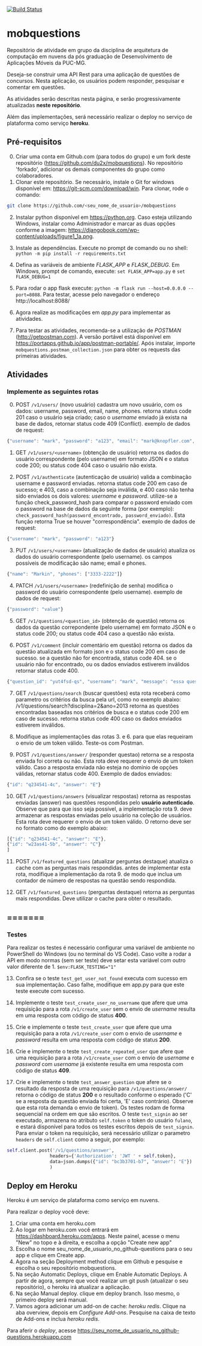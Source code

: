 [![Build Status](https://travis-ci.org/du2x/pystro.svg?branch=master)](https://travis-ci.org/du2x/pystro) 


# mobquestions

Repositório de atividade em grupo da disciplina de arquitetura de computação em nuvens da pós graduação de Desenvolvimento de Aplicações Móveis da PUC-MG.

Deseja-se construir uma API Rest para uma aplicação de questões de concursos. Nesta aplicação, 
os usuários podem responder, pesquisar e comentar em questões.

As atividades serão descritas nesta página, e serão progressivamente atualizadas **neste repositório**.

Além das implementações, será necessário realizar o deploy no serviço de plataforma como serviço **heroku**.

## Pré-requisitos

0. Criar uma conta em Github.com (para todos do grupo) e um fork deste repositório  (https://github.com/du2x/mobquestions). No repositório 'forkado', adicionar os demais componentes do grupo como colaboradores.
1. Clonar este repositório. Se necessário, instale o Git for windows disponível em: https://git-scm.com/download/win. Para clonar, rode o comando: 
```sh
git clone https://github.com/<seu_nome_de_usuario>/mobquestions
```
2. Instalar python disponível em https://python.org. Caso esteja utilizando Windows, instalar como Administrador e marcar as duas opções conforme a imagem: https://djangobook.com/wp-content/uploads/figure1_1a.png. 

3. Instale as dependências. Execute no prompt de comando ou no shell: `python -m pip install -r requirements.txt`

4. Defina as variáveis de ambiente *FLASK_APP* e *FLASK_DEBUG*. Em Windows, prompt de comando, execute:
`set FLASK_APP=app.py` e `set FLASK_DEBUG=1` 


5. Para rodar o app flask execute: `python -m flask run --host=0.0.0.0 --port=8088`. Para testar, acesse pelo navegador o endereço http://localhost:8088/

6. Agora realize as modificações em *app.py* para implementar as atividades.

7. Para testar as atividades, recomenda-se a utilização de *POSTMAN* (http://getpostman.com). A versão portável está disponível em https://portapps.github.io/app/postman-portable/. Após instalar, importe `mobquestions.postman_collection.json` para obter os requests das primeiras atividades.





## Atividades

### Implemente as seguintes rotas

0. POST `/v1/users/` (novo usuário)
cadastra um novo usuário, com os dados: username, password, email, name, phones.
retorna status code 201 caso o usuário seja criado; caso o 
*username* enviado já exista na base de dados, retornar status code 409 (Conflict).
exemplo de dados de request: 
```javascript
{"username": "mark", "password": "a123", "email": "mark@knopfler.com", "name": "Mark", "phones": ["3333-2222", "2222-3333"]}
```

1. GET `/v1/users/<username>`  (obtenção de usuário)
retorna os dados do usuário correspondente (pelo username) em formato JSON e o status code 200; ou status code 404 caso o usuário não exista.

2. POST `/v1/authenticate` (autenticação de usuário)
valida a combinação username e password enviadas.
retorna status code 200 em caso de sucesso; e 403, caso a combinação seja inválida, e 400 caso não tenha sido enviados os dois valores: *username* e *password*.
utilize-se a função check_password_hash para comparar o password enviado com o password na base de dados da seguinte forma (por exemplo): `check_password_hash(password_encontrado, password_enviado)`. Esta função retorna True se houver "correspondência".
exemplo de dados de request: 
```javascript
{"username": "mark", "password": "a123"}
```

3. PUT `/v1/users/<username>` (atualização de dados de usuário)
atualiza os dados do usuário correspondente (pelo username). os campos possíveis de modificação são name; email e phones.
```javascript
{"name": "Markin", "phones": ["3333-2222"]}
```

4. PATCH `/v1/users/<username>` (redefinição de senha)
modifica o password do usuário correspondente (pelo username). 
exemplo de dados de request: 
```javascript
{"password": "value"}
```

5. GET `/v1/questions/<question_id>` (obtenção de questão)
retorna os dados da questão correpondente (pelo username) em formato JSON e o status code 200; ou status code 404 caso a questão não exista.


6. POST `/v1/comment` (incluir comentário em questão)
retorna os dados da questão atualizada em formato json e o status code 200 em caso de sucesso.
se a questão não for encontrada, status code 404. se o usuário não for encontrado, ou os dados enviados estiverem inválidos retornar status code 400.
```javascript
{"question_id": "yut4fsd-qs", "username": "mark", "message": "essa questao e facil"}
```

7. GET `/v1/questions/search` (buscar questões)
esta rota receberá como parametro os critérios da busca pela url, como no exemplo abaixo:
/v1/questions/search?disciplina=2&ano=2013
retorna as questões encontradas baseadas nos critérios de busca e o status code 200 em caso de sucesso. retorna status code 400 caso os dados enviados estiverem inválidos.

8. Modifique as implementações das rotas 3. e 6. para que elas requeiram o envio de um token válido. Teste-os com Postman.

9. POST `/v1/questions/answer/`  (responder questao)
retorna se a resposta enviada foi correta ou não. Esta rota deve requerer o envio de um token válido.
Caso a resposta enviada não esteja no domínio de opções válidas, retornar status code 400.
Exemplo de dados enviados:
```javascript
{"id": "q234541-4c", "answer": "E"}
```


10. GET `/v1/questions/answers` (visualizar respostas)
retorna as respostas enviadas (answer) nas questões respondidas pelo **usuário autenticado**. Observe que para que isso seja possível, a implementação rota 9. deve armazenar as respostas enviadas pelo usuário na coleção de usuários.
Esta rota deve requerer o envio de um token válido. 
O retorno deve ser no formato como do exemplo abaixo:
```javascript
[{"id": "q234541-4c", "answer": "E"},
{"id": "w23as41-5b", "answer": "C"}
]
```

11. POST `/v1/featured_questions` (atualizar perguntas destaque)
atualiza o cache com as perguntas mais respondidas. antes de implementar esta rota, modifique a implementação da rota 9. de modo que inclua um contador de número de respostas na questão sendo respondida. 

12. GET `/v1/featured_questions` (perguntas destaque)
retorna as perguntas mais respondidas. Deve utilizar o cache para obter o resultado.

=======
-----
### Testes

Para realizar os testes é necessário configurar uma variável de ambiente no PowerShell do Windows (ou no terminal do VS Code). Caso volte a rodar a API em modo normas (sem ser teste) deve setar esta variável com outro valor diferente de 1.
```$env:FLASK_TESTING="1"```



13. Confira se o teste `test_get_user_not_found` executa com sucesso em sua implementação. Caso falhe, modifique em app.py para que este teste execute com sucesso.

14. Implemente o teste  `test_create_user_no_username` que afere que uma requisição para a rota `/v1/create_user` sem o envio de *username* resulta em uma resposta com código de status **400**.

15. Crie e implemente o teste  `test_create_user` que afere que uma requisição para a rota `/v1/create_user` com o envio de *username* e *password* resulta em uma resposta com código de status **200**.

16. Crie e implemente o teste  `test_create_repeated_user` que afere que uma requisição para a rota `/v1/create_user` com o envio de *username* e *password* com *username* já existente resulta em uma resposta com código de status **409**.

17. Crie e implemente o teste `test_answer_question` que afere se o resultado da resposta de uma requisição para `/v1/questions/answer/` retorna o código de status **200** e o resultado conforme o esperado ('C' se a resposta da questão enviada foi certa, 'E' caso contrário). Observe que esta rota demanda o envio de token). Os testes rodam de forma sequencial na ordem em que são escritos. O teste `test_signin` ao ser executado, armazena no atributo `self.token` o token do usuário `fulano`, e estará disponível para todos os testes escritos depois de `test_signin`. Para enviar o token na requisição, será necessário utilizar o parametro `headers` de `self.client` como a seguir, por exemplo: 
```python
self.client.post('/v1/questions/answer',
                headers={'Authorization': 'JWT ' + self.token},
                data=json.dumps({"id": "bc3b3701-b7", "answer": "E"})
                )
```

## Deploy em Heroku

Heroku é um serviço de plataforma como serviço em nuvens.

Para realizar o deploy você deve:

1. Criar uma conta em heroku.com
2. Ao logar em heroku.com você entrará em https://dashboard.heroku.com/apps. Neste painel, acesse o menu "New" no topo e à direita, e escolha a opção "Create new app"
3. Escolha o nome seu_nome_de_usuario_no_github-questions para o seu app e clique em Create app.
4. Agora na seção Deployment method clique em Github e pesquise e escolha o seu repositório mobquestions.
5. Na seção Automatic Deploys, clique em Enable Automatic Deploys. A partir de agora, sempre que você realizar um git push (atualizar o seu repositório), o heroku irá atualizar a aplicação.
6. Na seção Manual deploy. clique em deploy branch. Isso mesmo, o primeiro deploy será manual.
7. Vamos agora adicionar um add-on de cache: *heroku redis*. Clique na aba overview, depois em *Configure Add-ons*. Pesquise na caixa de texto de Add-ons e inclua *heroku redis*.
  
Para aferir o *deploy*, acesse https://seu_nome_de_usuario_no_github-questions.herokuapp.com

